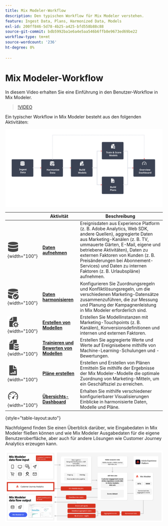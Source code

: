 ```yaml
---
title: Mix Modeler-Workflow
description: Den typischen Workflow für Mix Modeler verstehen.
feature: Ingest Data, Plans, Harmonized Data, Models
exl-id: 200ff846-5d78-4b25-a425-bfd558b88c88
source-git-commit: bdb5992ba1e6a4e5aa546b6ffb8e9673ed69be22
workflow-type: tm+mt
source-wordcount: '236'
ht-degree: 0%

---
```


# Mix Modeler-Workflow

In diesem Video erhalten Sie eine Einführung in den Benutzer-Workflow in Mix Modeler.

>[!VIDEO](https://video.tv.adobe.com/v/3440213/?learn=on&captions=ger)


Ein typischer Workflow in Mix Modeler besteht aus den folgenden Aktivitäten:

![ALT-Text](/help/assets/ApplicationWorkflow.svg)

|  | Aktivität | Beschreibung |
|---|---|---|
| ![Daten](/help/assets/icons/Data.svg){width="100"} | [**Daten aufnehmen**](../ingest-data/overview.md) | Ereignisdaten aus Experience Platform (z. B. Adobe Analytics, Web SDK, andere Quellen), aggregierte Daten aus Marketing-Kanälen (z. B. TV, ummauerte Gärten, E-Mail, eigene und betriebene Aktivitäten), Daten zu externen Faktoren von Kunden (z. B. Preisänderungen bei Abonnement-Services) und Daten zu internen Faktoren (z. B. Urlaubspläne) aufnehmen. |
| ![DataCheck](/help/assets/icons/DataCheck.svg){width="100"} | [**Daten harmonisieren**](../harmonize-data/overview.md) | Konfigurieren Sie Zuordnungsregeln und Konfliktlösungsregeln, um die verschiedenen Marketing-Datensätze zusammenzuführen, die zur Messung und Planung der Kampagnenleistung in Mix Modeler erforderlich sind. |
| ![FileConfig](/help/assets/icons/FileGear.svg){width="100"} | [**Erstellen von Modellen**](../models/overview.md) | Erstellen Sie Modellinstanzen mit Marketing-Touchpoints (z. B. Kanälen), Konversionsdefinitionen und internen und externen Faktoren. |
| ![FileData](/help/assets/icons/FileData.svg){width="100"} | [**Trainieren und Bewerten von Modellen**](../models/overview.md) | Erstellen Sie aggregierte Werte und Werte auf Ereignisebene mithilfe von Machine-Learning-Schulungen und -Bewertungen. |
| ![FileChart](/help/assets/icons/FileChart.svg){width="100"} | [**Pläne erstellen**](../plans/overview.md) | Erstellen und Erstellen von Plänen Ermitteln Sie mithilfe der Ergebnisse der Mix Modeler-Modelle die optimale Zuordnung von Marketing-Mitteln, um ein Geschäftsziel zu erreichen. |
| ![Dashboard](/help/assets/icons/Dashboard.svg){width="100"} | [**Übersichts-Dashboard**](../dashboard/overview.md) | Erhalten Sie mithilfe verschiedener konfigurierbarer Visualisierungen Einblicke in harmonisierte Daten, Modelle und Pläne. |

{style="table-layout:auto"}

Nachfolgend finden Sie einen Überblick darüber, wie Eingabedaten in Mix Modeler fließen können und wie Mix Modeler Ausgabedaten für die eigene Benutzeroberfläche, aber auch für andere Lösungen wie Customer Journey Analytics erzeugen kann.

![Datenfluss der Mix Modeler-Eingabe](../assets/mm-input-output.png)
<!---
The detailed data-oriented flowchart below illustrates how:

* harmonized data is based on:

  * experience event data (originating from Analytics source connector, collected through Experience Platform SDKs and APIs, ingested through source connectors, or using streaming ingestion),
  * aggregate or summary data from walled gardens (like Facebook, YouTube), traffic sources, or offline advertising data, and 
  * definitions of harmonized fields and dataset rules.

* a model is based on:

  * the conversion and marketing touchpoint definitions resulting from the harmonized data and 
  * non-marketing aggregate or summary data containing internal or external factors.

* mult-touch attribution event scores can potentially be fed back into Experience Platform data lake for use in subsequent model configuration, training and scoring.

![Comprehensive workflow](/help/assets/comprehensive-workflow.svg)

-->
